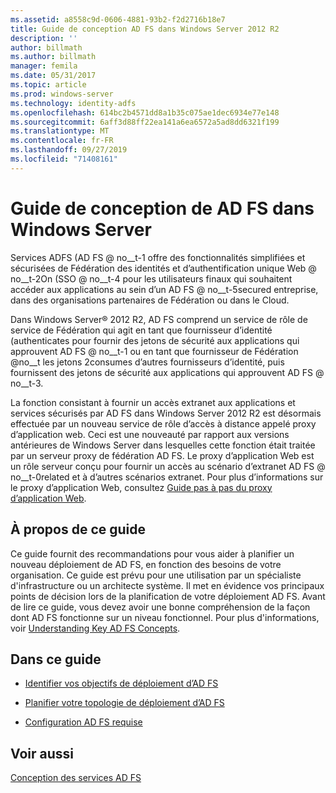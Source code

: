 ```yaml
---
ms.assetid: a8558c9d-0606-4881-93b2-f2d2716b18e7
title: Guide de conception AD FS dans Windows Server 2012 R2
description: ''
author: billmath
ms.author: billmath
manager: femila
ms.date: 05/31/2017
ms.topic: article
ms.prod: windows-server
ms.technology: identity-adfs
ms.openlocfilehash: 614bc2b4571dd8a1b35c075ae1dec6934e77e148
ms.sourcegitcommit: 6aff3d88ff22ea141a6ea6572a5ad8dd6321f199
ms.translationtype: MT
ms.contentlocale: fr-FR
ms.lasthandoff: 09/27/2019
ms.locfileid: "71408161"
---
```

# <a name="ad-fs-design-guide-in-windows-server"></a>Guide de conception de AD FS dans Windows Server 

Services ADFS \(AD FS @ no__t-1 offre des fonctionnalités simplifiées et sécurisées de Fédération des identités et d’authentification unique Web @ no__t-2On \(SSO @ no__t-4 pour les utilisateurs finaux qui souhaitent accéder aux applications au sein d’un AD FS @ no__t-5secured entreprise, dans des organisations partenaires de Fédération ou dans le Cloud.  
  
Dans Windows Server® 2012 R2, AD FS comprend un service de rôle de service de Fédération qui agit en tant que fournisseur d’identité \(authenticates pour fournir des jetons de sécurité aux applications qui approuvent AD FS @ no__t-1 ou en tant que fournisseur de Fédération @no__t les jetons 2consumes d’autres fournisseurs d’identité, puis fournissent des jetons de sécurité aux applications qui approuvent AD FS @ no__t-3.  
  
La fonction consistant à fournir un accès extranet aux applications et services sécurisés par AD FS dans Windows Server 2012 R2 est désormais effectuée par un nouveau service de rôle d’accès à distance appelé proxy d’application web. Ceci est une nouveauté par rapport aux versions antérieures de Windows Server dans lesquelles cette fonction était traitée par un serveur proxy de fédération AD FS. Le proxy d’application Web est un rôle serveur conçu pour fournir un accès au scénario d’extranet AD FS @ no__t-0related et à d’autres scénarios extranet. Pour plus d’informations sur le proxy d’application Web, consultez [Guide pas à pas du proxy d’application Web](https://technet.microsoft.com/library/dn280944.aspx).  
  
## <a name="about-this-guide"></a>À propos de ce guide  
Ce guide fournit des recommandations pour vous aider à planifier un nouveau déploiement de AD FS, en fonction des besoins de votre organisation. Ce guide est prévu pour une utilisation par un spécialiste d'infrastructure ou un architecte système. Il met en évidence vos principaux points de décision lors de la planification de votre déploiement AD FS. Avant de lire ce guide, vous devez avoir une bonne compréhension de la façon dont AD FS fonctionne sur un niveau fonctionnel. Pour plus d'informations, voir [Understanding Key AD FS Concepts](../../ad-fs/technical-reference/Understanding-Key-AD-FS-Concepts.md).  
  
## <a name="in-this-guide"></a>Dans ce guide  
  
-   [Identifier vos objectifs de déploiement d’AD FS](Identify-Your-AD-FS-Deployment-Goals.md)  
  
-   [Planifier votre topologie de déploiement d’AD FS](Plan-Your-AD-FS-Deployment-Topology.md)  
  
-   [Configuration AD FS requise](AD-FS-Requirements.md)  
  
  
## <a name="see-also"></a>Voir aussi  
[Conception des services AD FS](../../ad-fs/AD-FS-Design.md)  
  

